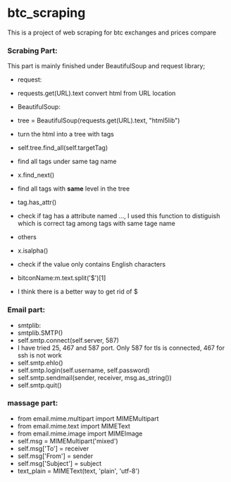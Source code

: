 # btc_scraping
This is a project of web scraping for btc exchanges and prices compare

### Scrabing Part:
This part is mainly finished under BeautifulSoup and request library;
- request:
 - requests.get(URL).text convert html from URL location

- BeautifulSoup:
 - tree = BeautifulSoup(requests.get(URL).text, "html5lib")
  - turn the html into a tree with tags
 - self.tree.find_all(self.targetTag)
  - find all tags under same tag name
 - x.find_next()
  - find all tags with <b>same</b> level in the tree
 - tag.has_attr()
  - check if tag has a attribute named ..., I used this function to distiguish which is correct tag among tags with same tage name

- others
 - x.isalpha()
  - check if the value only contains English characters
 - bitconName:m.text.split('$')[1]
  - I think there is a better way to get rid of $

### Email part:
- smtplib:
 - smtplib.SMTP()
 - self.smtp.connect(self.server, 587)
  - I have tried 25, 467 and 587 port. Only 587 for tls is connected, 467 for ssh is not work
 - self.smtp.ehlo()
 - self.smtp.login(self.username, self.password)
 - self.smtp.sendmail(sender, receiver, msg.as_string())
 - self.smtp.quit()
### massage part:
- from email.mime.multipart import MIMEMultipart
- from email.mime.text import MIMEText
- from email.mime.image import MIMEImage  
 - self.msg = MIMEMultipart('mixed')
 - self.msg['To'] = receiver
 - self.msg['From'] = sender
 - self.msg['Subject'] = subject
 - text_plain = MIMEText(text, 'plain', 'utf-8')

